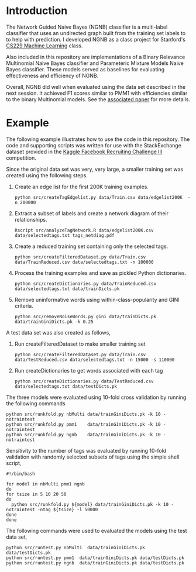 Introduction
============

The Network Guided Naive Bayes (NGNB) classifier is a multi-label
classifier that uses an undirected graph built from the training set
labels to to help with prediction. I developed NGNB as a class project
for Stanford's [CS229 Machine Learning](http://cs229.stanford.edu) class.

Also included in this repository are implementations of a Binary
Relevance Multinomial Naive Bayes classifier and Parameteric Mixture
Models Naive Bayes classifier. These models served as baselines for
evaluating effectiveness and efficiency of NGNB.

Overall, NGNB did well when evaluated using the data set described
in the next session. It achieved F1 scores similar to PMM1 with 
efficiencies similar to the binary Multinomial models. See the 
[associated paper](http://dsgeek.com/docs/jcardente_cs229_project.pdf) for more details. 


Example
=======

The following example illustrates how to use the code in this
repository. The code and supporting scripts was written for use with
the StackExchange dataset provided in the 
[Kaggle Facebook Recruiting Challenge III](http://www.kaggle.com/c/facebook-recruiting-iii-keyword-extraction)
competition. 

Since the original data set was very, very large, a smaller training set was created
using the following steps. 

1. Create an edge list for the first 200K training examples. 

   ```python src/createTagEdgelist.py data/Train.csv data/edgelist200K  -n 200000```

2. Extract a subset of labels and create a network diagram of their relationships.

   ```Rscript src/analyzeTagNetwork.R data/edgelist200K.csv data/selectedtags.txt tags_netdiag.pdf```

3. Create a reduced training set containing only the selected tags.

   ```python src/createFilteredDataset.py data/Train.csv data/TrainReduced.csv data/selectedtags.txt -n 100000```

4. Process the training examples and save as pickled Python dictionaries. 

   ```python src/createDictionaries.py data/TrainReduced.csv data/selectedtags.txt data/trainDicts.pk```

5. Remove uninformative words using within-class-popularity and GINI criteria.

   ```python src/removeNoiseWords.py gini data/trainDicts.pk data/trainGiniDicts.pk -k 0.25```


A test data set was also created as follows,

1. Run createFilteredDataset to make smaller training set

   ```python src/createFilteredDataset.py data/Train.csv data/TestReduced.csv data/selectedtags.txt -n 15000 -s 110000```

2. Run createDictionaries to get words associated with each tag

   ```python src/createDictionaries.py data/TestReduced.csv data/selectedtags.txt data/testDicts.pk```


The three models were evaluated using 10-fold cross validation by running the 
following commands

```
python src/runkfold.py nbMulti data/trainGiniDicts.pk -k 10 -notraintest 
python src/runkfold.py pmm1    data/trainGiniDicts.pk -k 10 -notraintest 
python src/runkfold.py ngnb    data/trainGiniDicts.pk -k 10 -notraintest 
```

Sensitivity to the number of tags was evaluated by running 10-fold validation
with randomly selected subsets of tags using the simple shell script,

```
#!/bin/bash

for model in nbMulti pmm1 ngnb
do
for tsize in 5 10 20 50
do
  python src/runkfold.py ${model} data/trainGiniDicts.pk -k 10 -notraintest -ntag ${tsize} -l 50000
done
done
```

The following commands were used to evaluated the models using the 
test data set,

```
python src/runtest.py nbMulti  data/trainGiniDicts.pk data/testDicts.pk
python src/runtest.py pmm1  data/trainGiniDicts.pk data/testDicts.pk
python src/runtest.py ngnb  data/trainGiniDicts.pk data/testDicts.pk
```